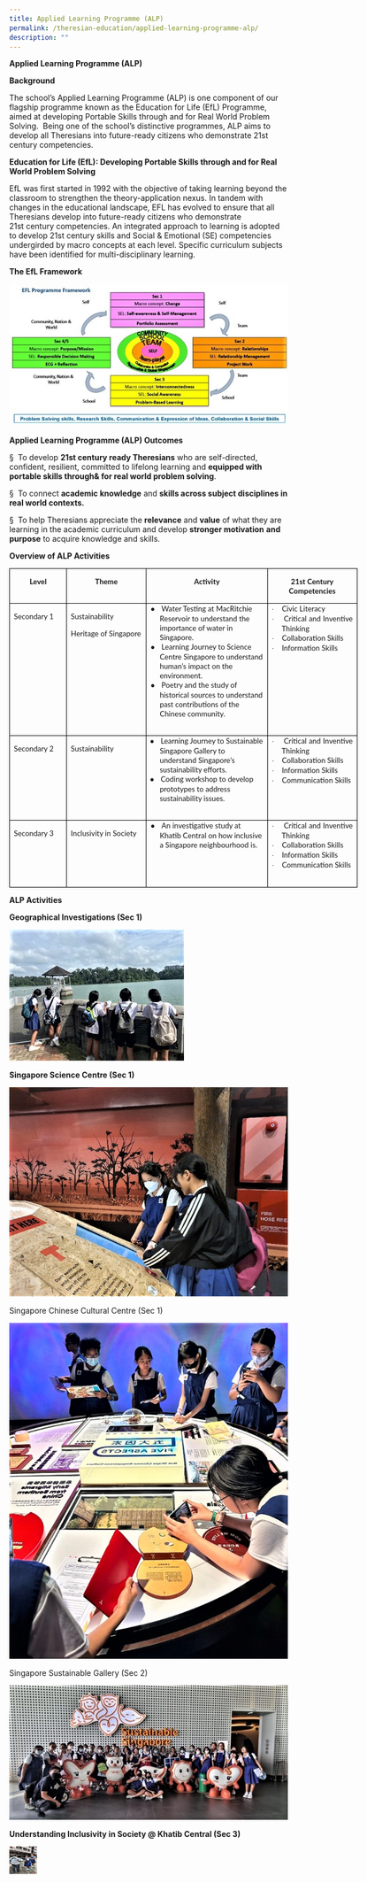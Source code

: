 ```yaml
---
title: Applied Learning Programme (ALP)
permalink: /theresian-education/applied-learning-programme-alp/
description: ""
---
```

<!-- /\* Font Definitions \*/ @font-face {font-family:Wingdings; panose-1:5 0 0 0 0 0 0 0 0 0;} @font-face {font-family:Latha; panose-1:2 0 4 0 0 0 0 0 0 0;} @font-face {font-family:"Cambria Math"; panose-1:2 4 5 3 5 4 6 3 2 4;} @font-face {font-family:DengXian; panose-1:2 1 6 0 3 1 1 1 1 1;} @font-face {font-family:Calibri; panose-1:2 15 5 2 2 2 4 3 2 4;} @font-face {font-family:inherit; panose-1:0 0 0 0 0 0 0 0 0 0;} @font-face {font-family:Lato; panose-1:2 15 5 2 2 2 4 3 2 3;} @font-face {font-family:"\\@DengXian"; panose-1:2 1 6 0 3 1 1 1 1 1;} /\* Style Definitions \*/ p.MsoNormal, li.MsoNormal, div.MsoNormal {margin-top:0in; margin-right:0in; margin-bottom:8.0pt; margin-left:0in; line-height:107%; font-size:11.0pt; font-family:"Calibri",sans-serif;} p.MsoListParagraph, li.MsoListParagraph, div.MsoListParagraph {margin-top:0in; margin-right:0in; margin-bottom:8.0pt; margin-left:.5in; line-height:107%; font-size:11.0pt; font-family:"Calibri",sans-serif;} p.MsoListParagraphCxSpFirst, li.MsoListParagraphCxSpFirst, div.MsoListParagraphCxSpFirst {margin-top:0in; margin-right:0in; margin-bottom:0in; margin-left:.5in; line-height:107%; font-size:11.0pt; font-family:"Calibri",sans-serif;} p.MsoListParagraphCxSpMiddle, li.MsoListParagraphCxSpMiddle, div.MsoListParagraphCxSpMiddle {margin-top:0in; margin-right:0in; margin-bottom:0in; margin-left:.5in; line-height:107%; font-size:11.0pt; font-family:"Calibri",sans-serif;} p.MsoListParagraphCxSpLast, li.MsoListParagraphCxSpLast, div.MsoListParagraphCxSpLast {margin-top:0in; margin-right:0in; margin-bottom:8.0pt; margin-left:.5in; line-height:107%; font-size:11.0pt; font-family:"Calibri",sans-serif;} .MsoChpDefault {font-family:"Calibri",sans-serif;} .MsoPapDefault {margin-bottom:8.0pt; line-height:107%;} @page WordSection1 {size:8.5in 11.0in; margin:1.0in 1.0in 1.0in 1.0in;} div.WordSection1 {page:WordSection1;} /\* List Definitions \*/ ol {margin-bottom:0in;} ul {margin-bottom:0in;} -->

**Applied Learning Programme (ALP)**

**Background**

The school’s Applied Learning Programme (ALP) is one component of our flagship programme known as the Education for Life (EfL) Programme, aimed at developing Portable Skills through and for Real World Problem Solving. &nbsp;Being one of the school’s distinctive programmes, ALP aims to develop all Theresians into future-ready citizens who demonstrate 21st century competencies.

**Education for Life (EfL): Developing Portable Skills through and for Real World Problem Solving**

EfL was first started in 1992 with the objective of taking learning beyond the classroom to strengthen the theory-application nexus. In tandem with changes in the educational landscape, EFL has evolved to ensure that all Theresians develop into future-ready citizens who demonstrate 21st&nbsp;century competencies. An integrated approach to learning is adopted to develop 21st century skills and Social &amp; Emotional (SE) competencies undergirded by macro concepts at each level. Specific curriculum subjects have been identified for multi-disciplinary learning.

**The EfL Framework**

![](/images/Applied%20Learning%20Prog/image001.jpg)

**Applied Learning Programme (ALP) Outcomes**

§&nbsp; To develop **21st century ready Theresians** who are self-directed, confident, resilient, committed to lifelong learning and **equipped with portable skills through&amp; for real world problem solving**.

§&nbsp; To connect **academic knowledge** and **skills across subject disciplines in real world contexts.**

§&nbsp; To help Theresians appreciate the **relevance** and **value** of what they are learning in the academic curriculum and develop **stronger motivation** **and purpose** to acquire knowledge and skills.

**Overview of ALP Activities**

<table cellpadding="0" cellspacing="0" border="1" style="border: currentColor; border-image: none; width: 472.2pt; border-collapse: collapse;" class="MsoTableGrid" width="630"><tbody><tr style="height: 12.55pt;"><td style="padding: 0in 5.4pt; border: 1pt solid windowtext; border-image: none; width: 71.75pt; height: 12.55pt;" valign="top" width="96"><p style="text-align: center; line-height: normal;" class="MsoNormal" align="center"><b><span style="font-family: &quot;Lato&quot;,sans-serif; font-size: 10pt;">Level</span></b></p></td><td style="border-width: 1pt 1pt 1pt medium; border-style: solid solid solid none; border-color: windowtext windowtext windowtext currentColor; padding: 0in 5.4pt; border-image: none; width: 1.5in; height: 12.55pt;" valign="top" width="144"><p style="text-align: center; line-height: normal;" class="MsoNormal" align="center"><b><span style="font-family: &quot;Lato&quot;,sans-serif; font-size: 10pt;">Theme</span></b></p></td><td style="border-width: 1pt 1pt 1pt medium; border-style: solid solid solid none; border-color: windowtext windowtext windowtext currentColor; padding: 0in 5.4pt; border-image: none; width: 174.4pt; height: 12.55pt;" valign="top" width="233"><p style="text-align: center; line-height: normal;" class="MsoNormal" align="center"><b><span style="font-family: &quot;Lato&quot;,sans-serif; font-size: 10pt;">Activity</span></b></p></td><td style="border-width: 1pt 1pt 1pt medium; border-style: solid solid solid none; border-color: windowtext windowtext windowtext currentColor; padding: 0in 5.4pt; border-image: none; width: 118.05pt; height: 12.55pt;" valign="top" width="157"><p style="text-align: center; line-height: normal;" class="MsoNormal" align="center"><b><span style="font-family: &quot;Lato&quot;,sans-serif; font-size: 10pt;">21st Century Competencies</span></b></p></td></tr><tr style="height: 12.55pt;"><td style="border-width: medium 1pt 1pt; border-style: none solid solid; border-color: currentColor windowtext windowtext; padding: 0in 5.4pt; border-image: none; width: 71.75pt; height: 12.55pt;" valign="top" width="96"><p style="text-align: justify; line-height: normal; margin-bottom: 0in; -ms-text-justify: inter-ideograph;" class="MsoNormal"><span style="font-family: &quot;Lato&quot;,sans-serif; font-size: 10pt;">Secondary 1</span></p></td><td style="border-width: medium 1pt 1pt medium; border-style: none solid solid none; border-color: currentColor windowtext windowtext currentColor; padding: 0in 5.4pt; width: 1.5in; height: 12.55pt;" valign="top" width="144"><p style="text-align: justify; line-height: normal; margin-bottom: 0in; -ms-text-justify: inter-ideograph;" class="MsoNormal"><span style="font-family: &quot;Lato&quot;,sans-serif; font-size: 10pt;">Sustainability</span></p><p style="text-align: justify; line-height: normal; margin-bottom: 0in; -ms-text-justify: inter-ideograph;" class="MsoNormal"><span style="font-family: &quot;Lato&quot;,sans-serif; font-size: 10pt;">Heritage of Singapore</span></p></td><td style="border-width: medium 1pt 1pt medium; border-style: none solid solid none; border-color: currentColor windowtext windowtext currentColor; padding: 0in 5.4pt; width: 174.4pt; height: 12.55pt;" valign="top" width="233"><p style="margin: 0in 0in 0in 12.5pt; line-height: normal; text-indent: -12.5pt;" class="MsoNormal"><span style="font-family: &quot;Times New Roman&quot;,serif; font-size: 10pt;">●<span style="font: 7pt/normal &quot;Times New Roman&quot;; font-size-adjust: none; font-stretch: normal;">&nbsp;&nbsp;&nbsp;&nbsp; </span></span><span style="font-family: &quot;Lato&quot;,sans-serif; font-size: 10pt;">Water Testing at MacRitchie Reservoir to understand the importance of water in Singapore.</span></p><p style="margin: 0in 0in 0in 12.5pt; line-height: normal; text-indent: -12.5pt;" class="MsoNormal"><span style="font-family: &quot;Times New Roman&quot;,serif; font-size: 10pt;">●<span style="font: 7pt/normal &quot;Times New Roman&quot;; font-size-adjust: none; font-stretch: normal;">&nbsp;&nbsp;&nbsp;&nbsp; </span></span><span style="font-family: &quot;Lato&quot;,sans-serif; font-size: 10pt;">Learning Journey to Science Centre Singapore to understand human’s impact on the environment.</span></p><p style="margin: 0in 0in 0in 12.5pt; line-height: normal; text-indent: -12.5pt;" class="MsoNormal"><span style="font-family: &quot;Times New Roman&quot;,serif; font-size: 10pt;">●<span style="font: 7pt/normal &quot;Times New Roman&quot;; font-size-adjust: none; font-stretch: normal;">&nbsp;&nbsp;&nbsp;&nbsp; </span></span><span style="font-family: &quot;Lato&quot;,sans-serif; font-size: 10pt;">Poetry and the study of historical sources to understand past contributions of the Chinese community.</span></p><p style="text-align: justify; line-height: normal; margin-bottom: 0in; -ms-text-justify: inter-ideograph;" class="MsoNormal"><span style="font-family: &quot;Lato&quot;,sans-serif; font-size: 10pt;">&nbsp;</span></p></td><td style="border-width: medium 1pt 1pt medium; border-style: none solid solid none; border-color: currentColor windowtext windowtext currentColor; padding: 0in 5.4pt; width: 118.05pt; height: 12.55pt;" valign="top" width="157"><p style="margin: 0in 0in 0in 13.5pt; text-align: justify; line-height: normal; text-indent: -13.5pt; -ms-text-justify: inter-ideograph;" class="MsoListParagraphCxSpFirst"><span style="font-family: Symbol; font-size: 10pt;">·<span style="font: 7pt/normal &quot;Times New Roman&quot;; font-size-adjust: none; font-stretch: normal;">&nbsp;&nbsp;&nbsp;&nbsp;&nbsp; </span></span><span style="font-family: &quot;Lato&quot;,sans-serif; font-size: 10pt;">Civic Literacy</span></p><p style="margin: 0in 0in 0in 13.5pt; text-align: justify; line-height: normal; text-indent: -13.5pt; -ms-text-justify: inter-ideograph;" class="MsoListParagraphCxSpMiddle"><span style="font-family: Symbol; font-size: 10pt;">·<span style="font: 7pt/normal &quot;Times New Roman&quot;; font-size-adjust: none; font-stretch: normal;">&nbsp;&nbsp;&nbsp;&nbsp;&nbsp; </span></span><span style="font-family: &quot;Lato&quot;,sans-serif; font-size: 10pt;">Critical and Inventive Thinking</span></p><p style="margin: 0in 0in 0in 13.5pt; text-align: justify; line-height: normal; text-indent: -13.5pt; -ms-text-justify: inter-ideograph;" class="MsoListParagraphCxSpMiddle"><span style="font-family: Symbol; font-size: 10pt;">·<span style="font: 7pt/normal &quot;Times New Roman&quot;; font-size-adjust: none; font-stretch: normal;">&nbsp;&nbsp;&nbsp;&nbsp;&nbsp; </span></span><span style="font-family: &quot;Lato&quot;,sans-serif; font-size: 10pt;">Collaboration Skills</span></p><p style="margin: 0in 0in 0in 13.5pt; text-align: justify; line-height: normal; text-indent: -13.5pt; -ms-text-justify: inter-ideograph;" class="MsoListParagraphCxSpMiddle"><span style="font-family: Symbol; font-size: 10pt;">·<span style="font: 7pt/normal &quot;Times New Roman&quot;; font-size-adjust: none; font-stretch: normal;">&nbsp;&nbsp;&nbsp;&nbsp;&nbsp; </span></span><span style="font-family: &quot;Lato&quot;,sans-serif; font-size: 10pt;">Information Skills</span></p><p style="margin: 0in 0in 0in 13.5pt; text-align: justify; line-height: normal; -ms-text-justify: inter-ideograph;" class="MsoListParagraphCxSpLast"><span style="font-family: &quot;Lato&quot;,sans-serif; font-size: 10pt;">&nbsp;</span></p></td></tr><tr style="height: 12.55pt;"><td style="border-width: medium 1pt 1pt; border-style: none solid solid; border-color: currentColor windowtext windowtext; padding: 0in 5.4pt; border-image: none; width: 71.75pt; height: 12.55pt;" valign="top" width="96"><p style="text-align: justify; line-height: normal; margin-bottom: 0in; -ms-text-justify: inter-ideograph;" class="MsoNormal"><span style="font-family: &quot;Lato&quot;,sans-serif; font-size: 10pt;">Secondary 2</span></p></td><td style="border-width: medium 1pt 1pt medium; border-style: none solid solid none; border-color: currentColor windowtext windowtext currentColor; padding: 0in 5.4pt; width: 1.5in; height: 12.55pt;" valign="top" width="144"><p style="text-align: justify; line-height: normal; margin-bottom: 0in; -ms-text-justify: inter-ideograph;" class="MsoNormal"><span style="font-family: &quot;Lato&quot;,sans-serif; font-size: 10pt;">Sustainability</span></p></td><td style="border-width: medium 1pt 1pt medium; border-style: none solid solid none; border-color: currentColor windowtext windowtext currentColor; padding: 0in 5.4pt; width: 174.4pt; height: 12.55pt;" valign="top" width="233"><p style="margin: 0in 0in 0in 12.5pt; line-height: normal; text-indent: -13.5pt;" class="MsoNormal"><span style="font-family: &quot;Times New Roman&quot;,serif; font-size: 10pt;">●<span style="font: 7pt/normal &quot;Times New Roman&quot;; font-size-adjust: none; font-stretch: normal;">&nbsp;&nbsp;&nbsp;&nbsp; </span></span><span style="font-family: &quot;Lato&quot;,sans-serif; font-size: 10pt;">Learning Journey to Sustainable Singapore Gallery to understand Singapore’s sustainability efforts.</span></p><p style="margin: 0in 0in 0in 12.5pt; line-height: normal; text-indent: -13.5pt;" class="MsoNormal"><span style="font-family: &quot;Times New Roman&quot;,serif; font-size: 10pt;">●<span style="font: 7pt/normal &quot;Times New Roman&quot;; font-size-adjust: none; font-stretch: normal;">&nbsp;&nbsp;&nbsp;&nbsp; </span></span><span style="font-family: &quot;Lato&quot;,sans-serif; font-size: 10pt;">Coding workshop to develop prototypes to address sustainability issues.</span></p><p style="text-align: justify; line-height: normal; margin-bottom: 0in; -ms-text-justify: inter-ideograph;" class="MsoNormal"><span style="font-family: &quot;Lato&quot;,sans-serif; font-size: 10pt;">&nbsp;</span></p></td><td style="border-width: medium 1pt 1pt medium; border-style: none solid solid none; border-color: currentColor windowtext windowtext currentColor; padding: 0in 5.4pt; width: 118.05pt; height: 12.55pt;" valign="top" width="157"><p style="margin: 0in 0in 0in 13.5pt; text-align: justify; line-height: normal; text-indent: -13.5pt; -ms-text-justify: inter-ideograph;" class="MsoListParagraphCxSpFirst"><span style="font-family: Symbol; font-size: 10pt;">·<span style="font: 7pt/normal &quot;Times New Roman&quot;; font-size-adjust: none; font-stretch: normal;">&nbsp;&nbsp;&nbsp;&nbsp;&nbsp; </span></span><span style="font-family: &quot;Lato&quot;,sans-serif; font-size: 10pt;">Critical and Inventive Thinking</span></p><p style="margin: 0in 0in 0in 13.5pt; text-align: justify; line-height: normal; text-indent: -13.5pt; -ms-text-justify: inter-ideograph;" class="MsoListParagraphCxSpMiddle"><span style="font-family: Symbol; font-size: 10pt;">·<span style="font: 7pt/normal &quot;Times New Roman&quot;; font-size-adjust: none; font-stretch: normal;">&nbsp;&nbsp;&nbsp;&nbsp;&nbsp; </span></span><span style="font-family: &quot;Lato&quot;,sans-serif; font-size: 10pt;">Collaboration Skills</span></p><p style="margin: 0in 0in 0in 13.5pt; text-align: justify; line-height: normal; text-indent: -13.5pt; -ms-text-justify: inter-ideograph;" class="MsoListParagraphCxSpMiddle"><span style="font-family: Symbol; font-size: 10pt;">·<span style="font: 7pt/normal &quot;Times New Roman&quot;; font-size-adjust: none; font-stretch: normal;">&nbsp;&nbsp;&nbsp;&nbsp;&nbsp; </span></span><span style="font-family: &quot;Lato&quot;,sans-serif; font-size: 10pt;">Information Skills</span></p><p style="margin: 0in 0in 0in 13.5pt; text-align: justify; line-height: normal; text-indent: -13.5pt; -ms-text-justify: inter-ideograph;" class="MsoListParagraphCxSpLast"><span style="font-family: Symbol; font-size: 10pt;">·<span style="font: 7pt/normal &quot;Times New Roman&quot;; font-size-adjust: none; font-stretch: normal;">&nbsp;&nbsp;&nbsp;&nbsp;&nbsp; </span></span><span style="font-family: &quot;Lato&quot;,sans-serif; font-size: 10pt;">Communication Skills</span></p><p style="text-align: justify; line-height: normal; margin-bottom: 0in; -ms-text-justify: inter-ideograph;" class="MsoNormal"><span style="font-family: &quot;Lato&quot;,sans-serif; font-size: 10pt;">&nbsp;</span></p></td></tr><tr style="height: 12.55pt;"><td style="border-width: medium 1pt 1pt; border-style: none solid solid; border-color: currentColor windowtext windowtext; padding: 0in 5.4pt; border-image: none; width: 71.75pt; height: 12.55pt;" valign="top" width="96"><p style="text-align: justify; line-height: normal; margin-bottom: 0in; -ms-text-justify: inter-ideograph;" class="MsoNormal"><span style="font-family: &quot;Lato&quot;,sans-serif; font-size: 10pt;">Secondary 3</span></p></td><td style="border-width: medium 1pt 1pt medium; border-style: none solid solid none; border-color: currentColor windowtext windowtext currentColor; padding: 0in 5.4pt; width: 1.5in; height: 12.55pt;" valign="top" width="144"><p style="text-align: justify; line-height: normal; margin-bottom: 0in; -ms-text-justify: inter-ideograph;" class="MsoNormal"><span style="font-family: &quot;Lato&quot;,sans-serif; font-size: 10pt;">Inclusivity in Society</span></p></td><td style="border-width: medium 1pt 1pt medium; border-style: none solid solid none; border-color: currentColor windowtext windowtext currentColor; padding: 0in 5.4pt; width: 174.4pt; height: 12.55pt;" valign="top" width="233"><p style="margin: 0in 0in 0in 12.5pt; line-height: normal; text-indent: -12.5pt;" class="MsoNormal"><span style="font-family: &quot;Times New Roman&quot;,serif; font-size: 10pt;">●<span style="font: 7pt/normal &quot;Times New Roman&quot;; font-size-adjust: none; font-stretch: normal;">&nbsp;&nbsp;&nbsp;&nbsp; </span></span><span style="font-family: &quot;Lato&quot;,sans-serif; font-size: 10pt;">An investigative study at Khatib Central on how inclusive a Singapore neighbourhood is.</span></p><p style="text-align: justify; line-height: normal; margin-bottom: 0in; -ms-text-justify: inter-ideograph;" class="MsoNormal"><b><span style="font-family: &quot;Lato&quot;,sans-serif; font-size: 10pt;">&nbsp;</span></b></p></td><td style="border-width: medium 1pt 1pt medium; border-style: none solid solid none; border-color: currentColor windowtext windowtext currentColor; padding: 0in 5.4pt; width: 118.05pt; height: 12.55pt;" valign="top" width="157"><p style="margin: 0in 0in 0in 13.5pt; text-align: justify; line-height: normal; text-indent: -13.5pt; -ms-text-justify: inter-ideograph;" class="MsoListParagraphCxSpFirst"><span style="font-family: Symbol; font-size: 10pt;">·<span style="font: 7pt/normal &quot;Times New Roman&quot;; font-size-adjust: none; font-stretch: normal;">&nbsp;&nbsp;&nbsp;&nbsp;&nbsp; </span></span><span style="font-family: &quot;Lato&quot;,sans-serif; font-size: 10pt;">Critical and Inventive Thinking</span></p><p style="margin: 0in 0in 0in 13.5pt; text-align: justify; line-height: normal; text-indent: -13.5pt; -ms-text-justify: inter-ideograph;" class="MsoListParagraphCxSpMiddle"><span style="font-family: Symbol; font-size: 10pt;">·<span style="font: 7pt/normal &quot;Times New Roman&quot;; font-size-adjust: none; font-stretch: normal;">&nbsp;&nbsp;&nbsp;&nbsp;&nbsp; </span></span><span style="font-family: &quot;Lato&quot;,sans-serif; font-size: 10pt;">Collaboration Skills</span></p><p style="margin: 0in 0in 0in 13.5pt; text-align: justify; line-height: normal; text-indent: -13.5pt; -ms-text-justify: inter-ideograph;" class="MsoListParagraphCxSpMiddle"><span style="font-family: Symbol; font-size: 10pt;">·<span style="font: 7pt/normal &quot;Times New Roman&quot;; font-size-adjust: none; font-stretch: normal;">&nbsp;&nbsp;&nbsp;&nbsp;&nbsp; </span></span><span style="font-family: &quot;Lato&quot;,sans-serif; font-size: 10pt;">Information Skills</span></p><p style="margin: 0in 0in 0in 13.5pt; text-align: justify; line-height: normal; text-indent: -13.5pt; -ms-text-justify: inter-ideograph;" class="MsoListParagraphCxSpLast"><span style="font-family: Symbol; font-size: 10pt;">·<span style="font: 7pt/normal &quot;Times New Roman&quot;; font-size-adjust: none; font-stretch: normal;">&nbsp;&nbsp;&nbsp;&nbsp;&nbsp; </span></span><span style="font-family: &quot;Lato&quot;,sans-serif; font-size: 10pt;">Communication Skills</span></p><p style="text-align: justify; line-height: normal; margin-bottom: 0in; -ms-text-justify: inter-ideograph;" class="MsoNormal"><span style="font-family: &quot;Lato&quot;,sans-serif; font-size: 10pt;">&nbsp;</span></p></td></tr></tbody></table>

**ALP Activities**

**Geographical Investigations (Sec 1)**

![](/images/Applied%20Learning%20Prog/image002.jpg)

**Singapore Science Centre (Sec 1)**

![](/images/Applied%20Learning%20Prog/image003.jpg)

Singapore Chinese Cultural Centre (Sec 1)

![](/images/Applied%20Learning%20Prog/image004.jpg)

Singapore Sustainable Gallery (Sec 2)

![](/images/Applied%20Learning%20Prog/image005.jpg)

**Understanding Inclusivity in Society @ Khatib Central (Sec 3)**

<img height="50" width="50" src="/images/Applied%20Learning%20Prog/image006.jpg">